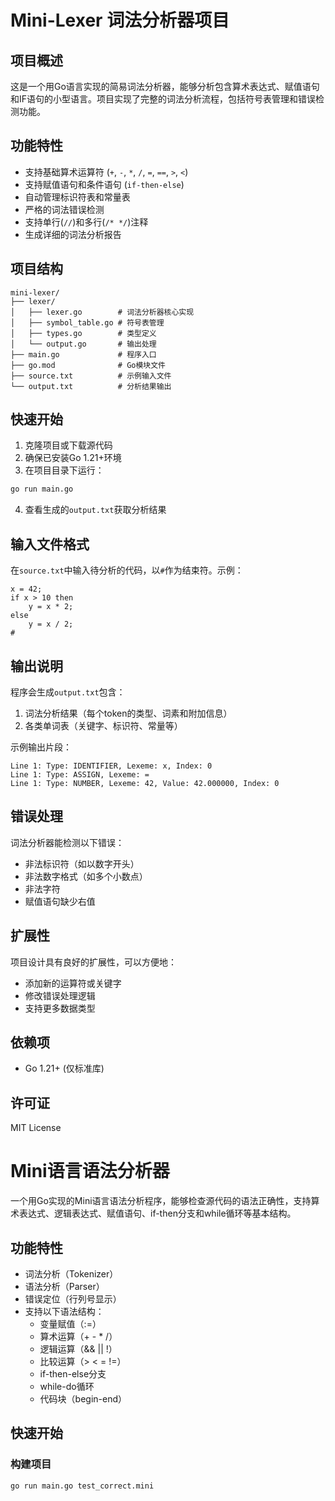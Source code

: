 # Mini-Lexer 词法分析器项目

## 项目概述

这是一个用Go语言实现的简易词法分析器，能够分析包含算术表达式、赋值语句和IF语句的小型语言。项目实现了完整的词法分析流程，包括符号表管理和错误检测功能。

## 功能特性

- 支持基础算术运算符 (`+`, `-`, `*`, `/`, `=`, `==`, `>`, `<`)
- 支持赋值语句和条件语句 (`if-then-else`)
- 自动管理标识符表和常量表
- 严格的词法错误检测
- 支持单行(`//`)和多行(`/* */`)注释
- 生成详细的词法分析报告

## 项目结构

```
mini-lexer/
├── lexer/
│   ├── lexer.go        # 词法分析器核心实现
│   ├── symbol_table.go # 符号表管理
│   ├── types.go        # 类型定义
│   └── output.go       # 输出处理
├── main.go             # 程序入口
├── go.mod              # Go模块文件
├── source.txt          # 示例输入文件
└── output.txt          # 分析结果输出
```

## 快速开始

1. 克隆项目或下载源代码
2. 确保已安装Go 1.21+环境
3. 在项目目录下运行：

```bash
go run main.go
```

4. 查看生成的`output.txt`获取分析结果

## 输入文件格式

在`source.txt`中输入待分析的代码，以`#`作为结束符。示例：

```text
x = 42;
if x > 10 then
    y = x * 2;
else
    y = x / 2;
#
```

## 输出说明

程序会生成`output.txt`包含：
1. 词法分析结果（每个token的类型、词素和附加信息）
2. 各类单词表（关键字、标识符、常量等）

示例输出片段：
```
Line 1: Type: IDENTIFIER, Lexeme: x, Index: 0
Line 1: Type: ASSIGN, Lexeme: =
Line 1: Type: NUMBER, Lexeme: 42, Value: 42.000000, Index: 0
```

## 错误处理

词法分析器能检测以下错误：
- 非法标识符（如以数字开头）
- 非法数字格式（如多个小数点）
- 非法字符
- 赋值语句缺少右值

## 扩展性

项目设计具有良好的扩展性，可以方便地：
- 添加新的运算符或关键字
- 修改错误处理逻辑
- 支持更多数据类型

## 依赖项

- Go 1.21+ (仅标准库)

## 许可证

MIT License

# Mini语言语法分析器

一个用Go实现的Mini语言语法分析程序，能够检查源代码的语法正确性，支持算术表达式、逻辑表达式、赋值语句、if-then分支和while循环等基本结构。

## 功能特性

- 词法分析（Tokenizer）
- 语法分析（Parser）
- 错误定位（行列号显示）
- 支持以下语法结构：
  - 变量赋值（:=）
  - 算术运算（+ - * /）
  - 逻辑运算（&& || !）
  - 比较运算（> < = !=）
  - if-then-else分支
  - while-do循环
  - 代码块（begin-end）

## 快速开始

### 构建项目

```bash
go run main.go test_correct.mini
```

